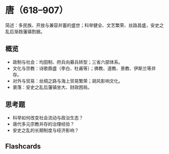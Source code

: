 # 唐（618–907）

简述：多民族、开放与兼容并蓄的盛世；科举健全、文艺繁荣、丝路昌盛，安史之乱后渐趋藩镇割据。

## 概览
- 政制与社会：均田制、府兵向募兵转型；三省六部体系。
- 文化与宗教：诗歌鼎盛（李白、杜甫等）；佛教、道教、景教、伊斯兰等并存。
- 对外与贸易：丝绸之路与海上贸易繁荣；胡风影响文化。
- 衰落：安史之乱后藩镇坐大、财政困局。

## 思考题
- 科举如何改变社会流动与政治生态？
- 唐代多元宗教并存的治理经验？
- 安史之乱的长期制度与经济影响？

## Flashcards
<Flashcard id="history-china-tang-1" question="唐代中央核心官制？" answer="三省六部。" />
<Flashcard id="history-china-tang-2" question="唐诗盛世代表人物？" answer="李白、杜甫（及王维、白居易等）。" />
<Flashcard id="history-china-tang-3" question="唐中衰主要转折？" answer="安史之乱导致藩镇割据与财政失衡。" />
